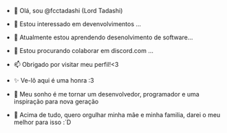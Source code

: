 - 👋 Olá, sou @fcctadashi (Lord Tadashi)
- 👀 Estou interessado em devenvolvimentos ...
- 🌱 Atualmente estou aprendendo desenolvimento de software...
- 💞️ Estou procurando colaborar em discord.com ...
- 📫 Obrigado por visitar meu perfil!<3
- ✨ Ve-lô aqui é uma honra :3



- 🥀 Meu sonho é me tornar um desenvolvedor, programador e uma inspiração para nova geração
- 🍃 Acima de tudo, quero orgulhar minha mãe e minha familia, darei o meu melhor para isso :´D
